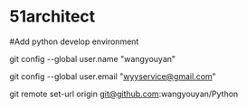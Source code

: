 

# 51architect

#Add python develop environment 

git config --global user.name "wangyouyan"

git config --global user.email "wyyservice@gmail.com"

git remote set-url origin git@github.com:wangyouyan/Python
